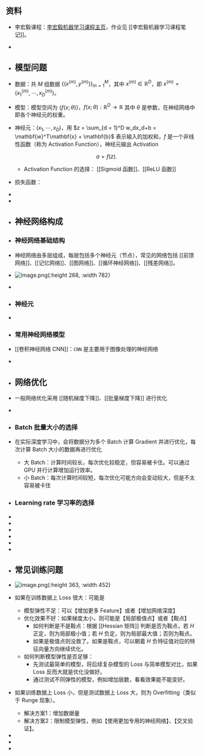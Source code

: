 ## 资料
- 李宏毅课程：[李宏毅机器学习课程主页](https://speech.ee.ntu.edu.tw/~hylee/ml/2022-spring.php)，作业见 [[李宏毅机器学习课程笔记]]。
-
- ## 模型问题
- 数据：共 $M$ 组数据 $\{(x^{(m)}, y^{(m)})\}_{m = 1}^M$，其中 $x^{(m)} \in \mathbb{R}^D$，即 $x^{(m)} = (x_1^{(m)},\cdots, x_D^{(m)})$。
- 模型：模型空间为 $\{f(x;\theta)\}$，$f(x;\theta):\mathbb{R}^D \rightarrow \mathbb{R}$ 其中 $\theta$ 是参数，在神经网络中即各个神经元的权重。
- 神经元：$(x_1,\cdots, x_D)$，用 $z = \sum_{d = 1}^D w_dx_d+b = \mathbf{w}^T\mathbf{x} + \mathbf{b}$ 表示输入的加权和，$f$ 是一个非线性函数（称为 Activation Function），神经元输出 Activation
  
  $$ a = f(z). $$
	- Activation Function 的选择： [[Sigmoid 函数]]、[[ReLU 函数]]
- 损失函数：
-
-
- ## 神经网络构成
- ### 神经网络基础结构
- 神经网络由多层组成，每层包括多个神经元（节点），常见的网络包括 [[前馈网络]]、[[记忆网络]]、[[图网络]]、[[循环神经网络]]、[[残差网络]]。
- ![image.png](../assets/image_1717985681141_0.png){:height 268, :width 782}
-
- ### 神经元
-
- ### 常用神经网络模型
- [[卷积神经网络 CNN]]：`CNN` 是主要用于图像处理的神经网络
-
- ## 网络优化
- 一般网络优化采用 [[随机梯度下降]]、[[批量梯度下降]] 进行优化
-
- ### Batch 批量大小的选择
- 在实际深度学习中，会将数据分为多个 Batch 计算 Gradient 并进行优化，每次计算 Batch 大小的数据再进行优化
	- 大 Batch：计算时间较长，每次优化较稳定，但容易被卡住。可以通过 GPU 并行计算增加运行效率。
	- 小 Batch：每次计算时间较短，每次优化可能方向会变动较大，但是不太容易被卡住
- ### Learning rate 学习率的选择
-
-
-
-
-
-
- ## 常见训练问题
- ![image.png](../assets/image_1719279869848_0.png){:height 363, :width 452}
- 如果在训练数据上 Loss 很大：可能是
	- 模型弹性不足：可以【增加更多 Feature】或者【增加网络深度】
	- 优化效果不好：如果梯度太小，则可能是【局部极值点】或者【鞍点】
		- 如何判断是不是鞍点：根据 [[Hessian 矩阵]] 判断是否为鞍点，若 $H$ 正定，则为局部极小值；若 $H$ 负定，则为局部最大值；否则为鞍点。
		- 如果是极值点则没救了。如果是鞍点，可以朝着 $H$ 负特征值对应的特征向量方向继续优化。
	- 如何判断模型弹性是否足够：
		- 先测试最简单的模型，将后续复杂模型的 Loss 与简单模型对比，如果 Loss 反而大就是优化没做好。
		- 通过测试不同弹性的模型，例如增加层数，看看效果能不能变好。
- 如果训练数据上 Loss 小，但是测试数据上 Loss 大，则为 Overfitting（类似于 Runge 现象）。
	- 解决方案1：增加数据量
	- 解决方案2：限制模型弹性，例如【使用更加专用的神经网络】、【交叉验证】。
-
-
-
